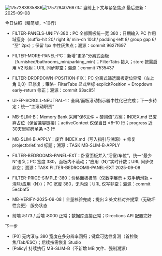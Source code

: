 ![1757283835886](image/activeContext/1757283835886.png)![1757284076673](image/activeContext/1757284076673.png)# 当前上下文与紧急焦点
最后更新：2025-09-08

今日快照（精简版，≤10行）
- FILTER-PANELS-UNIFY-380：PC 全部面板统一宽 380；日期输入 PC 作用域瘦身（suffix-hit 20/ right 8/ min-ch 10ch/ padding-left 8/ group gap 6/ “至” 2px）；保留 1px 中性灰焦点；溯源：commit 9627f697
- FILTER-MORE-PANEL-PC：新增“更多”分离式面板（furnished/bathrooms_min/parking_min）；FilterTabs 接入；store 按需启用 V2 映射；URL 同步非空；溯源：commit 7535437
- FILTER-DROPDOWN-POSITION-FIX：PC 分离式筛选面板定位异常（左上角 0,0）已修复；策略= FilterTabs 显式坐标 explicitPosition + Dropdown early-return 修正；溯源：commit 63ac851
- UI-EP-SCROLL-NEUTRAL-1：全局/面板滚动指示器中性化已完成；下一步待定：统一“主滚动职责”
- MB-SLIM-B：Memory Bank 采用“保6文件 + 硬阈值”方案；INDEX.md 已废弃占位（保留兼容链接）；activeContext 仅保当日 ≤8–10 行；progress 近30天里程碑单条 ≤3 行
- MB-SLIM-B-APPLY：废弃 INDEX.md（写入指引与溯源）+ 修复 projectbrief.md 标题；溯源：TASK MB-SLIM-B-APPLY
- FILTER-BEDROOMS-PANEL-EXT：卧室面板并入“浴室/车位”，统一“最少 N”语义；PC 宽度 380，面板内不滚动；“应用（N）”实时计数；URL 同步仅非空；溯源：TASK FILTER-BEDROOMS-PANEL-EXT 2025-09-08
- FILTER-PRICE-SIMPLE-380：价格面板极简（仅数字展示 + 双手柄滑轨 + 清除/应用（N））；PC 宽度 380，无内滚；URL 仅写非空；溯源：commit 5e4baf5

- MB-VERIFY-2025-09-08｜全量校验完成；提出 3 处文档对齐提案（无破坏性变更）
服务状态
- 前端 :5173 / 后端 :8000 正常；数据库连接正常；Directions API 配置完好

下一步
- [P0] 无内滚与 380 宽度在多分辨率回归；键盘可达性复测（首控聚焦/Tab/ESC）；后续按需恢复 Studio
- [Policy] 持续执行 MB-SLIM-B（不新增 MB 文件、强制溯源）
